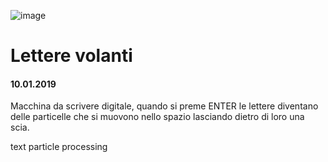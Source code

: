 ![image](https://github.com/KeremTurkyilmaz/TypeMistmatchSketch/blob/master/Lettere%20volanti/image/LettereVolanti.png)

# Lettere volanti
#### 10.01.2019

Macchina da scrivere digitale, quando si preme ENTER le lettere diventano delle particelle che si muovono nello spazio lasciando dietro di loro una scia. 

text particle processing
